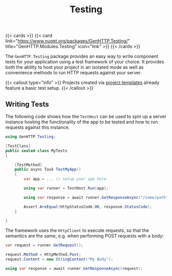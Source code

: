 ﻿---
title: Testing
description: 'Introduction to testing applications written by using the GenHTTP framework.'
cascade:
  type: docs
---

{{< cards >}}
{{< card link="https://www.nuget.org/packages/GenHTTP.Testing/" title="GenHTTP.Modules.Testing" icon="link" >}}
{{< /cards >}}

The `GenHTTP.Testing` package provides an easy way to write component tests for
your application using a test framework of your choice. It provides both the
ability to host your project in an isolated mode as well as convenience methods
to run HTTP requests against your server.

{{< callout type="info" >}}
Projects created via [project templates](../content/templates/) already feature a basic test setup.
{{< /callout >}}

## Writing Tests

The following code shows how the `TestHost` can be used to spin up a server instance
hosting the functionality of the app to be tested and how to run requests against
this instance.

```csharp
using GenHTTP.Testing;

[TestClass]
public sealed class MyTests
{

    [TestMethod]
    public async Task TestMyApp()
    {
        var app = ... // setup your app here

        using var runner = TestHost.Run(app);

        using var response = await runner.GetResponseAsync("/some/path");

        Assert.AreEqual(HttpStatusCode.OK, response.StatusCode);
    }

}
```

The framework uses the `HttpClient` to execute requests, so that the semantics
are the same, e.g. when performing POST requests with a body:

```csharp
var request = runner.GetRequest();

request.Method = HttpMethod.Post;
request.Content = new StringContent("My Body");

using var response = await runner.GetResponseAsync(request);
```
